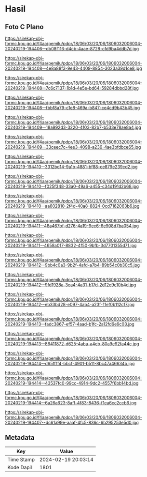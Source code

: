 # Hasil

## Foto C Plano

https://sirekap-obj-formc.kpu.go.id/f4aa/pemilu/pdpr/18/06/03/20/06/1806032006004-20240219-194406--db08f116-d4cb-4aae-8728-cfd9ba4ddb7d.jpg

https://sirekap-obj-formc.kpu.go.id/f4aa/pemilu/pdpr/18/06/03/20/06/1806032006004-20240219-194408--4e8a88f3-9e43-4409-8854-3023a39d1ce8.jpg

https://sirekap-obj-formc.kpu.go.id/f4aa/pemilu/pdpr/18/06/03/20/06/1806032006004-20240219-194408--7c6c7137-1b1d-4e5e-bd64-59284dbbd28f.jpg

https://sirekap-obj-formc.kpu.go.id/f4aa/pemilu/pdpr/18/06/03/20/06/1806032006004-20240219-194408--fbbf8a79-c1e8-469a-b847-ce4cd9b43b45.jpg

https://sirekap-obj-formc.kpu.go.id/f4aa/pemilu/pdpr/18/06/03/20/06/1806032006004-20240219-194409--18a992d3-3220-4103-82b7-b533e78ae8a4.jpg

https://sirekap-obj-formc.kpu.go.id/f4aa/pemilu/pdpr/18/06/03/20/06/1806032006004-20240219-194409--33ceec7c-4ee3-4098-a236-4ae3bfdbce65.jpg

https://sirekap-obj-formc.kpu.go.id/f4aa/pemilu/pdpr/18/06/03/20/06/1806032006004-20240219-194410--3312bd14-9a1b-4881-bf88-ce879e239cd2.jpg

https://sirekap-obj-formc.kpu.go.id/f4aa/pemilu/pdpr/18/06/03/20/06/1806032006004-20240219-194410--f025f348-33a0-49a6-a455-c34d191d2b68.jpg

https://sirekap-obj-formc.kpu.go.id/f4aa/pemilu/pdpr/18/06/03/20/06/1806032006004-20240219-194410--aa602810-2f4d-40a8-8824-0cd7162063b6.jpg

https://sirekap-obj-formc.kpu.go.id/f4aa/pemilu/pdpr/18/06/03/20/06/1806032006004-20240219-194411--48a467bf-d276-4a19-9ec6-6e908d7ba054.jpg

https://sirekap-obj-formc.kpu.go.id/f4aa/pemilu/pdpr/18/06/03/20/06/1806032006004-20240219-194411--4658a017-8832-4f50-9bfb-3d7701355d71.jpg

https://sirekap-obj-formc.kpu.go.id/f4aa/pemilu/pdpr/18/06/03/20/06/1806032006004-20240219-194412--9bb4c0a3-9b2f-4afd-a7b4-89b54c0b30c5.jpg

https://sirekap-obj-formc.kpu.go.id/f4aa/pemilu/pdpr/18/06/03/20/06/1806032006004-20240219-194412--9fd1928a-3ea4-4a31-b17d-2d12e9e10b4d.jpg

https://sirekap-obj-formc.kpu.go.id/f4aa/pemilu/pdpr/18/06/03/20/06/1806032006004-20240219-194412--eb33bd28-e097-4ab4-a23f-11ef0b112c17.jpg

https://sirekap-obj-formc.kpu.go.id/f4aa/pemilu/pdpr/18/06/03/20/06/1806032006004-20240219-194413--fadc3867-ef57-4aad-b1fc-2a12fd6e9c03.jpg

https://sirekap-obj-formc.kpu.go.id/f4aa/pemilu/pdpr/18/06/03/20/06/1806032006004-20240219-194413--86411872-d625-4aba-a4eb-80a9e92fa44c.jpg

https://sirekap-obj-formc.kpu.go.id/f4aa/pemilu/pdpr/18/06/03/20/06/1806032006004-20240219-194414--d65ff1f4-bbcf-4901-b511-8bc47a46634b.jpg

https://sirekap-obj-formc.kpu.go.id/f4aa/pemilu/pdpr/18/06/03/20/06/1806032006004-20240219-194414--43537fc0-99cc-4914-9dc2-4557f6bb14bd.jpg

https://sirekap-obj-formc.kpu.go.id/f4aa/pemilu/pdpr/18/06/03/20/06/1806032006004-20240219-194414--6a26a623-8aff-4f83-8436-f1ea6cc2ccb6.jpg

https://sirekap-obj-formc.kpu.go.id/f4aa/pemilu/pdpr/18/06/03/20/06/1806032006004-20240219-194407--dc61a99e-aaaf-4fc5-836c-6b295253e5d0.jpg


## Metadata

| Key        | Value               |
| ---------- | ------------------- |
| Time Stamp | 2024-02-19 20:03:14 |
| Kode Dapil | 1801                |



